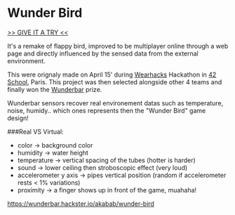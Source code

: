 # Wunder Bird

[>> GIVE IT A TRY <<](http://ycribier:8000)

It's a remake of flappy bird, improved to be multiplayer online through a web page and directly influenced by the sensed data from the external environment.  

This were orignaly made on April 15' during [Wearhacks](http://www.wearhacks.com/) Hackathon in [42 School](http://www.42.fr/), Paris. This project was then selected alongside other 4 teams and finally won the [Wunderbar](https://www.relayr.io/products-services/wunderbar/) prize.

Wunderbar sensors recover real environement datas such as temperature, noise, humidy.. which ones represents then the "Wunder Bird" game design!

###Real VS Virtual:
- color -> background color  
- humidity -> water height
- temperature -> vertical spacing of the tubes (hotter is harder)
- sound -> lower ceiling then stroboscopic effect (very loud)
- accelerometer y axis -> pipes vertical position (random if accelerometer rests < 1% variations)
- proximity -> a finger shows up in front of the game, muahaha!

https://wunderbar.hackster.io/akabab/wunder-bird
